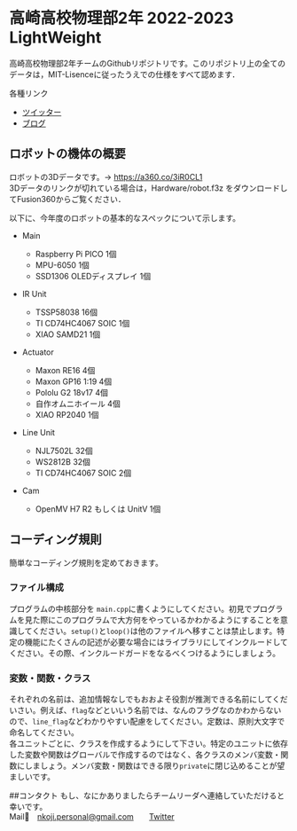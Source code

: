 # 高崎高校物理部2年 2022-2023 LightWeight
高崎高校物理部2年チームのGithubリポジトリです。このリポジトリ上の全てのデータは，MIT-Lisenceに従ったうえでの仕様をすべて認めます．

各種リンク
* [ツイッター](https://twitter.com/takataka_robo)
* [ブログ](https://robocup-zunda.hatenablog.com)

## ロボットの機体の概要
ロボットの3Dデータです。-> https://a360.co/3iR0CL1  
3Dデータのリンクが切れている場合は，Hardware/robot.f3z をダウンロードしてFusion360からご覧ください．

以下に、今年度のロボットの基本的なスペックについて示します。
* Main  
  * Raspberry Pi PICO 1個
  * MPU-6050 1個
  * SSD1306 OLEDディスプレイ 1個

* IR Unit
  * TSSP58038 16個
  * TI CD74HC4067 SOIC 1個
  * XIAO SAMD21 1個

* Actuator
  * Maxon RE16 4個
  * Maxon GP16 1:19 4個
  * Pololu G2 18v17 4個
  * 自作オムニホイール 4個
  * XIAO RP2040 1個

* Line Unit
  * NJL7502L 32個
  * WS2812B 32個
  * TI CD74HC4067 SOIC 2個

* Cam
  * OpenMV H7 R2 もしくは UnitV 1個
  
## コーディング規則
簡単なコーディング規則を定めておきます。  
### ファイル構成
プログラムの中核部分を `main.cpp`に書くようにしてください。初見でプログラムを見た際にこのプログラムで大方何をやっているかわかるようにすることを意識してください。`setup()`と`loop()`は他のファイルへ移すことは禁止します。特定の機能にたくさんの記述が必要な場合にはライブラリにしてインクルードしてください。その際、インクルードガードをなるべくつけるようにしましょう。

### 変数・関数・クラス
それぞれの名前は、追加情報なしでもおおよそ役割が推測できる名前にしてくだいさい。例えば、`flag`などといいう名前では、なんのフラグなのかわからないので、`line_flag`などわかりやすい配慮をしてください。定数は、原則大文字で命名してください。  
各ユニットごとに、クラスを作成するようにして下さい。特定のユニットに依存した変数や関数はグローバルで作成するのではなく、各クラスのメンバ変数・関数にしましょう。メンバ変数・関数はできる限り`private`に閉じ込めることが望ましいです。

##コンタクト
もし、なにかありましたらチームリーダへ連絡していただけると幸いです。  
Mail📧&emsp;nkoji.personal@gmail.com&emsp;&emsp;[Twitter](https://twitter.com/negi_robo)
